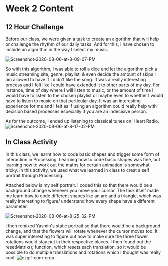 # Week 2 Content

## 12 Hour Challenge

Before our class, we were given a task to create an algorithm that will help or challenge the rhythm of our daily tasks. 
And for this, I have chosen to include an algorithm in the way I select my music. 

<img src="https://i.ibb.co/kDn1dNM/Screenshot-2020-08-06-at-8-09-07-PM.png" alt="Screenshot-2020-08-06-at-8-09-07-PM" border="0">

So with this algorithm, I was able to roll a dice and let the algorithm pick a music streaming site, genre, playlist, & even decide the amount of skips I am allowed to have if I didn't like the song. It was a really interesting process and I felt like I could have extended it to other parts of my day. For instance, time of day where I will listen to music, or the amount of time I would have to listen to the chosen playlist or maybe even to whether I would have to listen to music on that particular day. It was an interesting experience for me and I felt as if using an algorithm could really help with decision based processes especially if you are an indecisive person.

As for the outcome, I ended up listening to classical tunes on iHeart Radio. 
<img src="https://i.ibb.co/WpSnwFp/Screenshot-2020-08-06-at-8-17-02-PM.png" alt="Screenshot-2020-08-06-at-8-17-02-PM" border="0">



## In Class Activity

In this class, we learnt how to code basic shapes and trigger some form of interaction in Processing. Learning how to code basic shapes was fine, but learning how to work out the maths for certain animation is somewhat tricky. In this activity, we used what we learned in class to creat a self portrait through Processing. 

Attached below is my self portrait. I coded this so that there would be a background change whenever you move your cursor. The task itself made me learn how to code  different shapes like an arc and a triangle, which was really interesting to figure/ understand how every shape have a different parameter.

<img src="https://i.ibb.co/G2pyNWs/Screenshot-2020-08-06-at-8-25-32-PM.png" alt="Screenshot-2020-08-06-at-8-25-32-PM" border="0">

I then remixed Yasmin's static portrait so that there would be a background change, and that the flowers will rotate whenever the cursor moves too. It was super interesting to figure out how to make sure the three flower rotations would stay put in their respective places. I then found out the resetMatrix(); function, which resets each translation, so it would be possible to do multiple translations and rotations which I thought was really cool.
<img src="https://i.ibb.co/P1rS89q/ezgif-com-crop.gif" alt="ezgif-com-crop" border="0">

